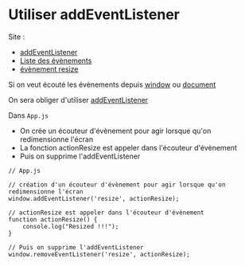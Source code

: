 # Utiliser addEventListener

Site : 
- [addEventListener](https://developer.mozilla.org/en-US/docs/Web/API/EventTarget/addEventListener)
- [Liste des évènements](https://developer.mozilla.org/en-US/docs/Web/Events#event_listing)
- [évènement resize](https://developer.mozilla.org/en-US/docs/Web/API/PictureInPictureWindow/resize_event)

Si on veut écouté les évènements depuis [window](https://developer.mozilla.org/en-US/docs/Web/API/Window) ou [document](https://developer.mozilla.org/en-US/docs/Web/API/Document)

On sera obliger d'utiliser [addEventListener](https://developer.mozilla.org/en-US/docs/Web/API/EventTarget/addEventListener)

Dans `App.js`

- On crée un écouteur d'évènement pour agir lorsque qu'on redimensionne l'écran
- La fonction actionResize est appeler dans l'écouteur d'évènement
- Puis on supprime l'addEventListener
```JS
// App.js
  
// création d'un écouteur d'évènement pour agir lorsque qu'on redimensionne l'écran
window.addEventListener('resize', actionResize);

// actionResize est appeler dans l'écouteur d'évènement
function actionResize() {
    console.log("Resized !!!");
}

// Puis on supprime l'addEventListener
window.removeEventListener('resize', actionResize);
```